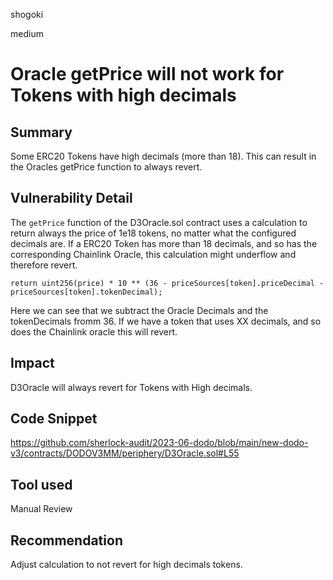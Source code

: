 shogoki

medium

# Oracle getPrice will not work for Tokens with high decimals

## Summary

Some ERC20 Tokens have high decimals (more than 18). This can result in the Oracles getPrice function to always revert.

## Vulnerability Detail

The `getPrice` function of the D3Oracle.sol contract uses a calculation to return always the price of 1e18 tokens, no matter what the configured decimals are.
If a ERC20 Token has more than 18 decimals, and so has the corresponding Chainlink Oracle, this calculation might underflow and therefore revert. 

```solidity
return uint256(price) * 10 ** (36 - priceSources[token].priceDecimal - priceSources[token].tokenDecimal);
```

Here we can see that we subtract the Oracle Decimals and the tokenDecimals fromm 36. If we have a token that uses XX decimals, and so does the Chainlink oracle this will revert.

## Impact

D3Oracle will always revert for Tokens with High decimals.

## Code Snippet

https://github.com/sherlock-audit/2023-06-dodo/blob/main/new-dodo-v3/contracts/DODOV3MM/periphery/D3Oracle.sol#L55

## Tool used

Manual Review

## Recommendation

Adjust calculation to not revert for high decimals tokens.